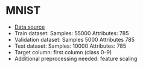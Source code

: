 # MNIST

 - [Data source](http://yann.lecun.com/exdb/mnist/)
 - Train dataset: Samples: 55000 Attributes: 785
 - Validation dataset: Samples 5000 Attributes 785
 - Test dataset:  Samples: 10000 Attributes: 785
 - Target column: first column (class 0-9)
 - Additional preprocessing needed: feature scaling
